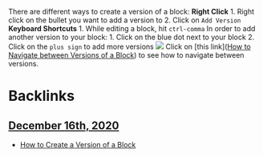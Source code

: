 There are different ways to create a version of a block:
    **Right Click**
        1. Right click on the bullet you want to add a version to
        2. Click on `Add Version`
    **Keyboard Shortcuts**
        1. While editing a block, hit `ctrl-comma`
In order to add another version to your block:
    1. Click on the blue dot next to your block
    2. Click on the `plus sign` to add more versions
![](https://firebasestorage.googleapis.com/v0/b/firescript-577a2.appspot.com/o/imgs%2Fapp%2FRoamanAuxilium%2F6SDbpgmh1N.gif?alt=media&token=3e4c5151-3a65-43bd-9326-8dc127e91838)
Click on [this link]([How to Navigate between Versions of a Block](<How to Navigate between Versions of a Block.md>)) to see how to navigate between versions.

# Backlinks
## [December 16th, 2020](<December 16th, 2020.md>)
- [How to Create a Version of a Block](<How to Create a Version of a Block.md>)

